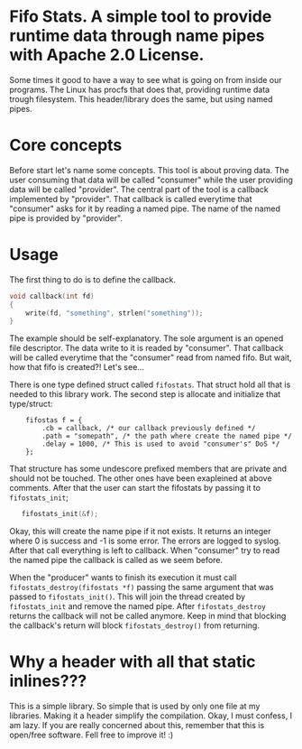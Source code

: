 # Fifo Stats. A simple tool to provide runtime data through name pipes with Apache 2.0 License.

Some times it good to have a way to see what is going on from inside our programs. The Linux
has procfs that does that, providing runtime data trough filesystem. This header/library
does the same, but using named pipes.

# Core concepts

Before start let's name some concepts. This tool is about proving data. The user consuming
that data will be called "consumer" while the user providing data will be called "provider".
The central part of the tool is a callback implemented by "provider". That callback
is called everytime that "consumer" asks for it by reading a named pipe. The name of
the named pipe is provided by "provider".

# Usage

The first thing to do is to define the callback.
``` c
void callback(int fd)
{
	write(fd, "something", strlen("something"));
}
```

The example should be self-explanatory. The sole argument
is an opened file descriptor. The data write to it is readed by "consumer".
That callback will be called everytime that the "consumer" read from
named fifo. But wait, how that fifo is created?! Let's see...

There is one type defined struct called `fifostats`. That struct hold
all that is needed to this library work. The second step is allocate
and initialize that type/struct:
```
	fifostas f = {
		.cb = callback, /* our callback previously defined */
		.path = "somepath", /* the path where create the named pipe */
		.delay = 1000, /* This is used to avoid "consumer's" DoS */
	};
```

That structure has some undescore prefixed members that are private
and should not be touched. The other ones have been exapleined at above
comments. After that the user can start the fifostats by passing it
to `fifostats_init`;

```c
   fifostats_init(&f);
```

Okay, this will create the name pipe if it not exists. It returns an integer
where 0 is success and -1 is some error. The errors are logged to syslog. After
that call everything is left to callback. When "consumer" try to read the named
pipe the callback is called as we seem before.

When the "producer" wants to finish its execution it must call
`fifostats_destroy(fifostats *f)` passing the same argument that was passed to
`fifostats_init()`. This will join the thread created by `fifostats_init` and
remove the named pipe. After `fifostats_destroy` returns the callback will not
be called anymore. Keep in mind that blocking the callback's return will block
`fifostats_destroy()` from returning.

# Why a header with all that static inlines???

This is a simple library. So simple that is used by only one file at my libraries.
Making it a header simplify the compilation. Okay, I must confess, I am lazy. If
you are really concerned about this, remember that this is open/free software. Fell
free to improve it! :)
